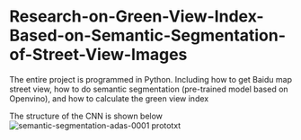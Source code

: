# Research-on-Green-View-Index-Based-on-Semantic-Segmentation-of-Street-View-Images
The entire project is programmed in Python. Including how to get Baidu map street view, how to do semantic segmentation (pre-trained model based on Openvino), and how to calculate the green view index

The structure of the CNN is shown below
![semantic-segmentation-adas-0001 prototxt](https://github.com/YimiYuan123/Research-on-Green-View-Index-Based-on-Semantic-Segmentation-of-Street-View-Images/assets/145249691/a9221324-90f2-4300-9aa0-a3c4441bf7be)
